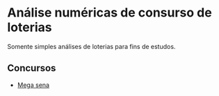 # Análise numéricas de consurso de loterias
Somente simples análises de loterias para fins de estudos.

## Concursos
- [Mega sena](./mega_sena.ipynb)